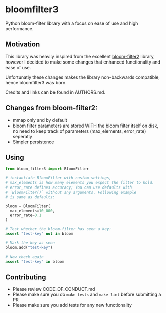 # bloomfilter3

Python bloom-filter library with a focus on ease of use and high performance.

## Motivation

This library was heavily inspired from the excellent [bloom-filter2](https://github.com/remram44/python-bloom-filter/tree/904cea7522a18a7bbef66d3c6b2ee23738171e5a) library, however I decided to make some changes that enhanced functionality and ease of use.

Unfortunatly these changes makes the library non-backwards compatible, hence bloomfilter3 was born.

Credits and links can be found in AUTHORS.md.

## Changes from bloom-filter2:
  - mmap only and by default
  - bloom filter parameters are stored WITH the bloom filter itself on disk, no need to keep track of parameters (max_elements, error_rate) seperatly
  - Simpler persistence

## Using
```python
from bloom_filter3 import BloomFilter

# instantiate BloomFilter with custom settings,
# max_elements is how many elements you expect the filter to hold.
# error_rate defines accuracy; You can use defaults with
# `BloomFilter()` without any arguments. Following example
# is same as defaults:

bloom = BloomFilter(
  max_elements=10_000,
  error_rate=0.1
)

# Test whether the bloom-filter has seen a key:
assert "test-key" not in bloom

# Mark the key as seen
bloom.add("test-key")

# Now check again
assert "test-key" in bloom
```

## Contributing

  - Please review CODE_OF_CONDUCT.md
  - Please make sure you do `make tests` and `make lint` before submitting a PR
  - Please make sure you add tests for any new functionality
